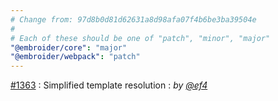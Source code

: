```yaml
---
# Change from: 97d8b0d81d62631a8d98afa07f4b6be3ba39504e
#
# Each of these should be one of "patch", "minor", "major"
"@embroider/core": "major"
"@embroider/webpack": "patch"
---
```


[#1363](https://github.com/embroider-build/embroider/pull/1363) : Simplified template resolution : _by [@ef4](https://github.com/ef4)_
